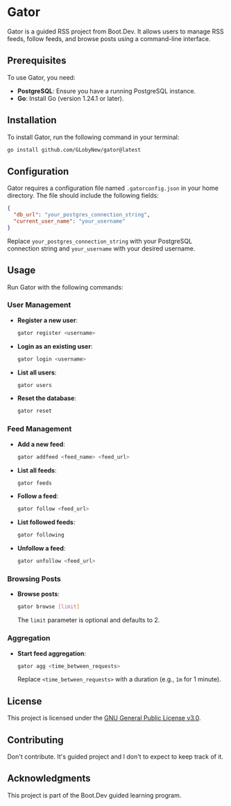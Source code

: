 # Gator

Gator is a guided RSS project from Boot.Dev. It allows users to manage RSS feeds, follow feeds, and browse posts using a command-line interface.

## Prerequisites

To use Gator, you need:

- **PostgreSQL**: Ensure you have a running PostgreSQL instance.
- **Go**: Install Go (version 1.24.1 or later).

## Installation

To install Gator, run the following command in your terminal:

```bash
go install github.com/GLobyNew/gator@latest
```

## Configuration

Gator requires a configuration file named `.gatorconfig.json` in your home directory. The file should include the following fields:

```json
{
  "db_url": "your_postgres_connection_string",
  "current_user_name": "your_username"
}
```

Replace `your_postgres_connection_string` with your PostgreSQL connection string and `your_username` with your desired username.

## Usage

Run Gator with the following commands:

### User Management

- **Register a new user**:
  ```bash
  gator register <username>
  ```
- **Login as an existing user**:
  ```bash
  gator login <username>
  ```
- **List all users**:
  ```bash
  gator users
  ```
- **Reset the database**:
  ```bash
  gator reset
  ```

### Feed Management

- **Add a new feed**:
  ```bash
  gator addfeed <feed_name> <feed_url>
  ```
- **List all feeds**:
  ```bash
  gator feeds
  ```
- **Follow a feed**:
  ```bash
  gator follow <feed_url>
  ```
- **List followed feeds**:
  ```bash
  gator following
  ```
- **Unfollow a feed**:
  ```bash
  gator unfollow <feed_url>
  ```

### Browsing Posts

- **Browse posts**:
  ```bash
  gator browse [limit]
  ```
  The `limit` parameter is optional and defaults to 2.

### Aggregation

- **Start feed aggregation**:
  ```bash
  gator agg <time_between_requests>
  ```
  Replace `<time_between_requests>` with a duration (e.g., `1m` for 1 minute).

## License

This project is licensed under the [GNU General Public License v3.0](LICENSE).

## Contributing

Don't contribute. It's guided project and I don't to expect to keep track of it.

## Acknowledgments

This project is part of the Boot.Dev guided learning program.